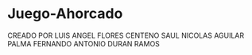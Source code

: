 # Juego-Ahorcado
CREADO POR LUIS ANGEL FLORES CENTENO SAUL NICOLAS AGUILAR PALMA FERNANDO ANTONIO DURAN RAMOS 
